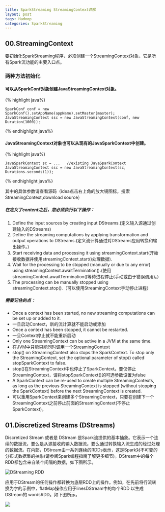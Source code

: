 ```yaml
---
title: SparkStreaming StreamingContext详解
layout: post
tags: Hadoop
categories: SparkStreaming
---
```

## 00.StreamingContext
要初始化SparkStreaming程序，必须创建一个StreamingContext对象，它是所有Spark流功能的主要入口点。  
### 两种方法初始化
#### 可以从SparkConf对象创建JavaStreamingContext对象。 

{% highlight java%}  

    SparkConf conf = new SparkConf().setAppName(appName).setMaster(master);
    JavaStreamingContext ssc = new JavaStreamingContext(conf, new Duration(1000));  
    
{% endhighlight java%}    
#### JavaStreamingContext对象也可以从现有的JavaSparkContext中创建。

{% highlight java%}  

    JavaSparkContext sc = ...   //existing JavaSparkContext  
    JavaStreamingContext ssc = new JavaStreamingContext(sc, Durations.seconds(1));
    
{% endhighlight java%} 

其中的具体参数请查看源码（idea点击右上角的放大镜图标，搜索StreamingContext,download source）  

##### 在定义了content之后，您必须执行以下操作：

1. Define the input sources by creating input DStreams.(定义输入源通过创建输入的DStreams)
2. Define the streaming computations by applying transformation and output operations to DStreams.(定义流计算通过对DStreams应用转换和输出操作。)
3. Start receiving data and processing it using streamingContext.start(开始接收数据并使用streamingContext.start()处理数据).
4. Wait for the processing to be stopped (manually or due to any error) using streamingContext.awaitTermination().(使用streamingContext.awaitTermination()等待进程停止(手动或由于错误调用)。)
5. The processing can be manually stopped using streamingContext.stop().（可以使用StreamingContext手动停止进程）

##### 需要记住的点：

- Once a context has been started, no new streaming computations can be set up or added to it.
- 一旦启动Context，新的流计算就不能启动或添加
- Once a context has been stopped, it cannot be restarted.
- 一旦Context停止就不能重新启动
- Only one StreamingContext can be active in a JVM at the same time.
- 在JVM中只能只能同时调用一个StreamingContext
- stop() on StreamingContext also stops the SparkContext. To stop only the StreamingContext, set the optional parameter of stop() called stopSparkContext to false.
- stop()在StreamingContext中也停止了SparkContext。要仅停止StreamingContext，请将stopSparkContext()的可选参数设置为false
- A SparkContext can be re-used to create multiple StreamingContexts, as long as the previous StreamingContext is stopped (without stopping the SparkContext) before the next StreamingContext is created.
- 可以重用SparkContext来创建多个StreamingContext，只要在创建下一个StreamingContext之前停止前面的StreamingContext(不停止SparkContext)。  

## 01.Discretized Streams (DStreams)
Discretized Stream 或者是 DStream 是Spark流提供的基本抽象。它表示一个连续的数据流，要么是从源接收的输入数据流，要么通过转换输入流生成的经过处理的数据流。在内部，DStream由一系列连续的RDDs表示，这是Spark对不可变的分布式数据集的抽象(请参阅Spark编程指南了解更多细节)。DStream中的每个RDD都包含来自某个间隔的数据，如下图所示。  

![DStreaming RDD](http://spark.apache.org/docs/2.3.0/img/streaming-dstream.png)

应用于DStream的任何操作都转换为底层RDD上的操作。例如，在先前将行流转换为字的示例中，flatMap操作应用于linesDStream中的每个RDD 以生成DStream的 wordsRDD。如下图所示。  

![](http://spark.apache.org/docs/2.3.0/img/streaming-dstream-ops.png)